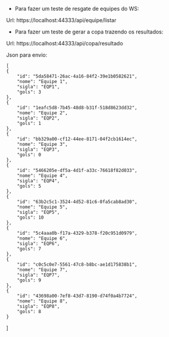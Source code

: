
- Para fazer um teste de resgate de equipes do WS:

Url: https://localhost:44333/api/equipe/listar

- Para fazer um teste de gerar a copa trazendo os resultados:

Url: https://localhost:44333/api/copa/resultado

Json para envio:

	[
    {
        "id": "5da58471-26ac-4a16-84f2-39e1b0582621",
        "nome": "Equipe 1",
        "sigla": "EQP1",
        "gols": 3
    },
    {
        "id": "1eafc5d8-7b45-48d8-b31f-518d8623dd32",
        "nome": "Equipe 2",
        "sigla": "EQP2",
        "gols": 1
    },
    {
        "id": "bb329a00-cf12-44ee-8171-04f2cb1614ec",
        "nome": "Equipe 3",
        "sigla": "EQP3",
        "gols": 0
    },
    {
        "id": "5466205e-df5a-4d1f-a33c-76618f82d033",
        "nome": "Equipe 4",
        "sigla": "EQP4",
        "gols": 5
    },
    {
        "id": "63b2c5c1-3524-4d52-81c6-0fa5cab8ad30",
        "nome": "Equipe 5",
        "sigla": "EQP5",
        "gols": 10
    },
    {
        "id": "5c4aaa0b-f17a-4329-b378-f20c951d0979",
        "nome": "Equipe 6",
        "sigla": "EQP6",
        "gols": 7
    },
    {
        "id": "c0c5c0e7-5561-47c8-b8bc-ae1d175838b1",
        "nome": "Equipe 7",
        "sigla": "EQP7",
        "gols": 9
    },
    {
        "id": "43698a00-7ef8-43d7-8190-d74f0a4b7724",
        "nome": "Equipe 8",
        "sigla": "EQP8",
        "gols": 8
    }    
]

